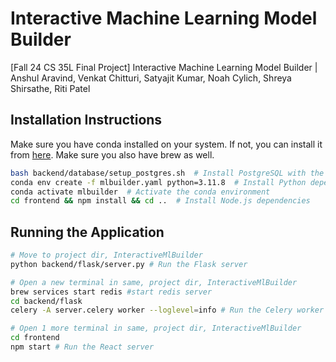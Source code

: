 # Interactive Machine Learning Model Builder
[Fall 24 CS 35L Final Project] Interactive Machine Learning Model Builder | Anshul Aravind, Venkat Chitturi, Satyajit Kumar, Noah Cylich, Shreya Shirsathe, Riti Patel

## Installation Instructions
Make sure you have conda installed on your system. If not, you can install it from [here](https://docs.conda.io/projects/conda/en/latest/index.html). Make sure you also have brew as well.
```bash
bash backend/database/setup_postgres.sh  # Install PostgreSQL with the necessary user information
conda env create -f mlbuilder.yaml python=3.11.8  # Install Python dependencies
conda activate mlbuilder  # Activate the conda environment
cd frontend && npm install && cd ..  # Install Node.js dependencies
```
## Running the Application
```bash
# Move to project dir, InteractiveMlBuilder
python backend/flask/server.py # Run the Flask server

# Open a new terminal in same, project dir, InteractiveMlBuilder
brew services start redis #start redis server
cd backend/flask 
celery -A server.celery worker --loglevel=info # Run the Celery worker

# Open 1 more terminal in same, project dir, InteractiveMlBuilder
cd frontend
npm start # Run the React server
```
